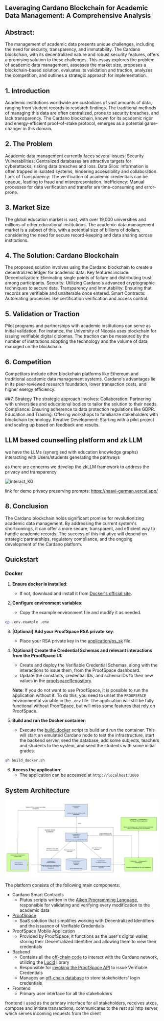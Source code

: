 ## Leveraging Cardano Blockchain for Academic Data Management: A Comprehensive Analysis ##

## Abstract:
The management of academic data presents unique challenges, including the need for security, transparency, and immutability. The Cardano blockchain, with its decentralized nature and robust security features, offers a promising solution to these challenges. This essay explores the problem of academic data management, assesses the market size, proposes a blockchain-based solution, evaluates its validation and traction, analyzes the competition, and outlines a strategic approach for implementation.

## 1. Introduction
Academic institutions worldwide are custodians of vast amounts of data, ranging from student records to research findings. The traditional methods of managing this data are often centralized, prone to security breaches, and lack transparency. The Cardano blockchain, known for its academic rigor and energy-efficient proof-of-stake protocol, emerges as a potential game-changer in this domain.

## 2. The Problem
Academic data management currently faces several issues:
Security Vulnerabilities: Centralized databases are attractive targets for cyberattacks, risking data breaches and loss.
Data Silos: Information is often trapped in isolated systems, hindering accessibility and collaboration.
Lack of Transparency: The verification of academic credentials can be opaque, leading to fraud and misrepresentation.
Inefficiency: Manual processes for data verification and transfer are time-consuming and error-prone.

## 3. Market Size
The global education market is vast, with over 19,000 universities and millions of other educational institutions. The academic data management market is a subset of this, with a potential size of billions of dollars, considering the need for secure record-keeping and data sharing across institutions.

## 4. The Solution: Cardano Blockchain
The proposed solution involves using the Cardano blockchain to create a decentralized ledger for academic data. Key features include:
Decentralization: Eliminating single points of failure and distributing trust among participants.
Security: Utilizing Cardano's advanced cryptographic techniques to secure data.
Transparency and Immutability: Ensuring that records are verifiable and unalterable once entered.
Smart Contracts: Automating processes like certification verification and access control.

## 5. Validation or Traction
Pilot programs and partnerships with academic institutions can serve as initial validation. For instance, the University of Nicosia uses blockchain for issuing verifiable digital diplomas. The traction can be measured by the number of institutions adopting the technology and the volume of data managed on the blockchain.

## 6. Competition
Competitors include other blockchain platforms like Ethereum and traditional academic data management systems. Cardano's advantages lie in its peer-reviewed research foundation, lower transaction costs, and higher energy efficiency.

##7. Strategy
The strategic approach involves:
Collaboration: Partnering with universities and educational bodies to tailor the solution to their needs.
Compliance: Ensuring adherence to data protection regulations like GDPR.
Education and Training: Offering workshops to familiarize stakeholders with blockchain technology.
Iterative Development: Starting with a pilot project and scaling up based on feedback and results.

## LLM based counselling platform and zk LLM

we have the LLMs (synergised with education knowledge graphs) interacting with Users/students generating the pathways

as there are concerns we develop the zkLLM framework to address the privacy and transparency

![](./images/llm_interact.png?raw=true "interact_KG")

link for demo privacy preserving prompts: https://naavi-german.vercel.app/

## 8. Conclusion
The Cardano blockchain holds significant promise for revolutionizing academic data management. By addressing the current system's shortcomings, it can offer a more secure, transparent, and efficient way to handle academic records. The success of this initiative will depend on strategic partnerships, regulatory compliance, and the ongoing development of the Cardano platform.

## Quickstart

### Docker
1. **Ensure docker is installed**:
    - If not, download and install it from [Docker's official site](https://www.docker.com/).

2. **Configure environment variables**:
    - Copy the example environment file and modify it as needed.
```bash
cp .env.example .env
```

3. **[Optional] Add your ProofSpace RSA private key**:
    - Place your RSA private key in the [application/ps_sk](application/ps_sk) file.

4. **[Optional] Create the Credential Schemas and relevant interactions from the ProofSpace UI:**
    - Create and deploy the Verifiable Credential Schemas, along with the interactions to issue them, from the ProofSpace dashboard. 
    - Update the constants, credential IDs, and schema IDs to their new values in the [proofspaceRepository](application/src/database/proofspaceRepository.js).

    **Note**: If you do not want to use ProofSpace, it is possible to run the application without it. To do this, you need to unset the `PROOFSPACE` environmental variable in the `.env` file. The application will still be fully functional without ProofSpace, but will miss some features that rely on ProofSpace.
5. **Build and run the Docker container**:
    - Execute the [build_docker](build_docker.sh) script to build and run the container. This will start an emulated Cardano node to test the infrastructure, start the backend server, seed the database, add some subjects, teachers and students to the system, and seed the students with some initial grades.
```bash
sh build_docker.sh
```
6. **Access the application**:
    - The application can be accessed at `http://localhost:3000`

## System Architecture

![Alt Components](./images/system_arch.png?raw=true "Title")

The platform consists of the following main components:

- Cardano Smart Contracts
    - Plutus scripts written in the [Aiken Programming Language](https://aiken-lang.org/), responsible for validating and verifying every modification to the academic data
- [ProofSpace](https://www.proofspace.id/)
    - SaaS solution that simplifies working with Decentralized Identifiers and the issuance of Verifiable Credentials
- ProofSpace Mobile Application
    - Provided by ProofSpace, it functions as the user's digital wallet, storing their Decentralized Identifier and allowing them to view their credentials
- Backend
    - Contains all the [off-chain code](application/src/database/cardanoRepository.js) to interact with the Cardano network, utilizing the [Lucid](https://lucid.spacebudz.io/) library
    - Responsible for [invoking the ProofSpace API](application/src/database/proofspaceRepository.js) to issue Verifiable Credentials
    - Manages an [off-chain database](application/src/models) to store stakeholders' login credentials
- Frontend
    - Primary user interface for all the stakeholders

frontend i used as the primary interface for all stakeholders, receives utxos, compose and initiate transactions, communicates to the rest api http server, which serves incoming requests from the client